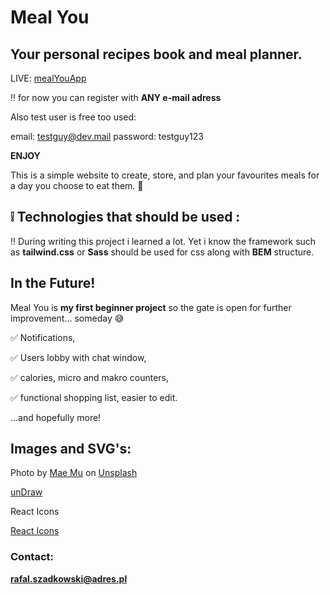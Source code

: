 # Meal You

## Your personal recipes book and meal planner.

LIVE: [mealYouApp](https://meal-planner-170c5.web.app/)

:bangbang: for now you can register with **ANY e-mail adress**

Also test user is free too used:

email: testguy@dev.mail
password: testguy123

**ENJOY**

This is a simple website to create, store, and plan your favourites meals for a day you choose to eat them. :pizza:

## :grey_exclamation: Technologies that should be used :

:bangbang:
During writing this project i learned a lot.
Yet i know the framework such as **tailwind.css** or **Sass** should be used for css along with **BEM** structure.

## In the Future!

Meal You is **my first beginner project** so the gate is open for further improvement... someday :sweat_smile:

:white_check_mark: Notifications,

:white_check_mark: Users lobby with chat window,

:white_check_mark: calories, micro and makro counters,

:white_check_mark: functional shopping list, easier to edit.

...and hopefully more!

## Images and SVG's:

Photo by <a href="https://unsplash.com/@picoftasty?utm_source=unsplash&utm_medium=referral&utm_content=creditCopyText">Mae Mu</a> on <a href="https://unsplash.com/s/photos/delicious-dark?utm_source=unsplash&utm_medium=referral&utm_content=creditCopyText">Unsplash</a>

[unDraw](https://undraw.co/illustrations)

React Icons

[React Icons](https://react-icons.github.io/react-icons)

### Contact:

**rafal.szadkowski@adres.pl**
